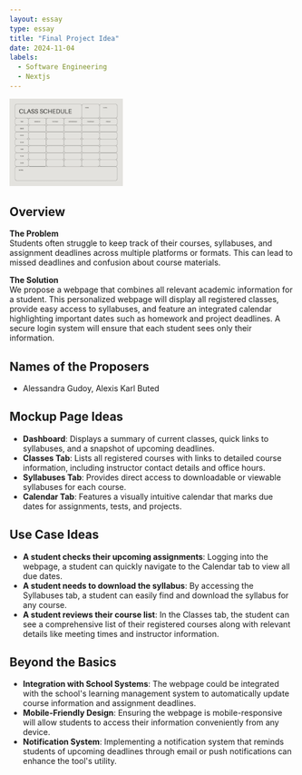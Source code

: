 ```yaml
---
layout: essay
type: essay
title: "Final Project Idea"
date: 2024-11-04
labels:
  - Software Engineering
  - Nextjs
---
```


<img width="200px" class="rounded float-start pe-4" src="../img/schedule.webp">

## Overview
**The Problem**  
Students often struggle to keep track of their courses, syllabuses, and assignment deadlines across multiple platforms or formats. This can lead to missed deadlines and confusion about course materials.

**The Solution**  
We propose a webpage that combines all relevant academic information for a student. This personalized webpage will display all registered classes, provide easy access to syllabuses, and feature an integrated calendar highlighting important dates such as homework and project deadlines. A secure login system will ensure that each student sees only their information.

## Names of the Proposers
-  Alessandra Gudoy, Alexis Karl Buted

## Mockup Page Ideas
- **Dashboard**: Displays a summary of current classes, quick links to syllabuses, and a snapshot of upcoming deadlines.
- **Classes Tab**: Lists all registered courses with links to detailed course information, including instructor contact details and office hours.
- **Syllabuses Tab**: Provides direct access to downloadable or viewable syllabuses for each course.
- **Calendar Tab**: Features a visually intuitive calendar that marks due dates for assignments, tests, and projects.

## Use Case Ideas
- **A student checks their upcoming assignments**: Logging into the webpage, a student can quickly navigate to the Calendar tab to view all due dates.
- **A student needs to download the syllabus**: By accessing the Syllabuses tab, a student can easily find and download the syllabus for any course.
- **A student reviews their course list**: In the Classes tab, the student can see a comprehensive list of their registered courses along with relevant details like meeting times and instructor information.

## Beyond the Basics
- **Integration with School Systems**: The webpage could be integrated with the school's learning management system to automatically update course information and assignment deadlines.
- **Mobile-Friendly Design**: Ensuring the webpage is mobile-responsive will allow students to access their information conveniently from any device.
- **Notification System**: Implementing a notification system that reminds students of upcoming deadlines through email or push notifications can enhance the tool's utility.
